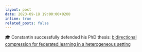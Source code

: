 ```yaml
---
layout: post
date: 2023-09-18 19:00:00+0200
inline: true
related_posts: false
---
```


:mortar_board: Constantin successfully defended his PhD thesis: [bidirectional compression for federated learning in a heterogeneous setting](https://philipco.github.io/files/PhD/thesis_constantin_philippenko.pdf) 
